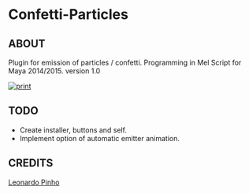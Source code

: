 Confetti-Particles
==================
ABOUT
-----
Plugin for emission of particles / confetti.
Programming in Mel Script for Maya 2014/2015.
version 1.0

[![print](http://www.leonardopinho.com/imgs/print.jpg)](http://www.leonardopinho.com/)

TODO
-----
- Create installer, buttons and self.
- Implement option of automatic emitter animation.

CREDITS
-----
[Leonardo Pinho](http:/www.github.com/leonardopinho)
